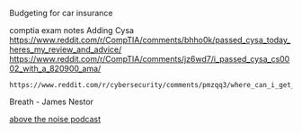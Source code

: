 Budgeting for car insurance

comptia exam notes
	Adding Cysa
		https://www.reddit.com/r/CompTIA/comments/bhho0k/passed_cysa_today_heres_my_review_and_advice/
		https://www.reddit.com/r/CompTIA/comments/jz6wd7/i_passed_cysa_cs0002_with_a_820900_ama/
	
	https://www.reddit.com/r/cybersecurity/comments/pmzqq3/where_can_i_get_a_headstart_in_malware_analysis/
	

 Breath - James Nestor
 
 [above the noise podcast](https://luminarypodcasts.com/listen/russell-brand/above-the-noise-with-russell-brand/9361356d-dfad-486f-9477-1e886a7caff7?country=US)
 
 